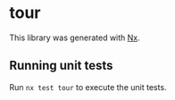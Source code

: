 # tour

This library was generated with [Nx](https://nx.dev).

## Running unit tests

Run `nx test tour` to execute the unit tests.

